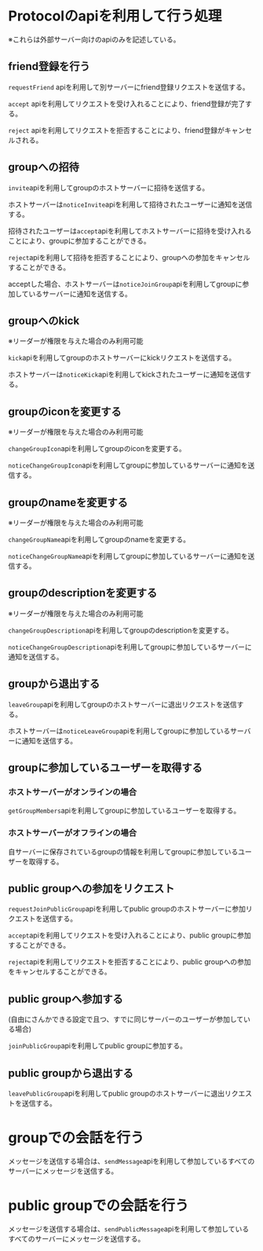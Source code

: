 # Protocolのapiを利用して行う処理

※これらは外部サーバー向けのapiのみを記述している。

## friend登録を行う

`requestFriend` apiを利用して別サーバーにfriend登録リクエストを送信する。

`accept` apiを利用してリクエストを受け入れることにより、friend登録が完了する。

`reject`
apiを利用してリクエストを拒否することにより、friend登録がキャンセルされる。

## groupへの招待

`invite`apiを利用してgroupのホストサーバーに招待を送信する。

ホストサーバーは`noticeInvite`apiを利用して招待されたユーザーに通知を送信する。

招待されたユーザーは`accept`apiを利用してホストサーバーに招待を受け入れることにより、groupに参加することができる。

`reject`apiを利用して招待を拒否することにより、groupへの参加をキャンセルすることができる。

acceptした場合、ホストサーバーは`noticeJoinGroup`apiを利用してgroupに参加しているサーバーに通知を送信する。

## groupへのkick

※リーダーが権限を与えた場合のみ利用可能

`kick`apiを利用してgroupのホストサーバーにkickリクエストを送信する。

ホストサーバーは`noticeKick`apiを利用してkickされたユーザーに通知を送信する。

## groupのiconを変更する

※リーダーが権限を与えた場合のみ利用可能

`changeGroupIcon`apiを利用してgroupのiconを変更する。

`noticeChangeGroupIcon`apiを利用してgroupに参加しているサーバーに通知を送信する。

## groupのnameを変更する

※リーダーが権限を与えた場合のみ利用可能

`changeGroupName`apiを利用してgroupのnameを変更する。

`noticeChangeGroupName`apiを利用してgroupに参加しているサーバーに通知を送信する。

## groupのdescriptionを変更する

※リーダーが権限を与えた場合のみ利用可能

`changeGroupDescription`apiを利用してgroupのdescriptionを変更する。

`noticeChangeGroupDescription`apiを利用してgroupに参加しているサーバーに通知を送信する。

## groupから退出する

`leaveGroup`apiを利用してgroupのホストサーバーに退出リクエストを送信する。

ホストサーバーは`noticeLeaveGroup`apiを利用してgroupに参加しているサーバーに通知を送信する。

## groupに参加しているユーザーを取得する

### ホストサーバーがオンラインの場合

`getGroupMembers`apiを利用してgroupに参加しているユーザーを取得する。

### ホストサーバーがオフラインの場合

自サーバーに保存されているgroupの情報を利用してgroupに参加しているユーザーを取得する。

## public groupへの参加をリクエスト

`requestJoinPublicGroup`apiを利用してpublic
groupのホストサーバーに参加リクエストを送信する。

`accept`apiを利用してリクエストを受け入れることにより、public
groupに参加することができる。

`reject`apiを利用してリクエストを拒否することにより、public
groupへの参加をキャンセルすることができる。

## public groupへ参加する

(自由にさんかできる設定で且つ、すでに同じサーバーのユーザーが参加している場合)

`joinPublicGroup`apiを利用してpublic groupに参加する。

## public groupから退出する

`leavePublicGroup`apiを利用してpublic
groupのホストサーバーに退出リクエストを送信する。

# groupでの会話を行う

メッセージを送信する場合は、`sendMessage`apiを利用して参加しているすべてのサーバーにメッセージを送信する。

# public groupでの会話を行う

メッセージを送信する場合は、`sendPublicMessage`apiを利用して参加しているすべてのサーバーにメッセージを送信する。
